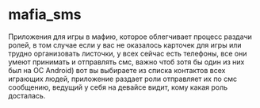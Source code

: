 mafia_sms
=========

Приложения для игры в мафию, которое облегчивает процесс раздачи ролей, в том случае если у вас не оказалось карточек для игры или трудно организовать листочки, у всех сейчас есть телефоны, все они умеют принимать и отправлять смс, важно чтоб зотя бы один из них был на ОС Android) вот вы выбираете из списка контактов всех играющих людей, приложение раздает роли отправляет их по смс сообщению, ведущий у себя на девайсе видит, кому какая роль досталась.
